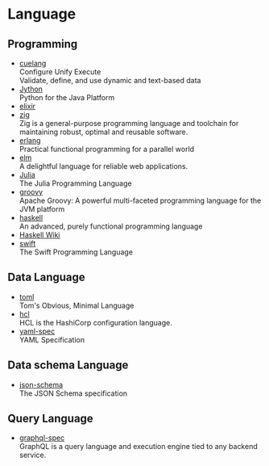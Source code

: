 # Language

## Programming

- [cuelang](https://cuelang.org/)
  <br/>Configure Unify Execute
  <br/>Validate, define, and use dynamic and text-based data
- [Jython](https://www.jython.org/)
  <br/>Python for the Java Platform
- [elixir](https://elixir-lang.org/)
- [zig](https://ziglang.org/)
  <br/>Zig is a general-purpose programming language and toolchain for maintaining robust, optimal and reusable
  software.
- [erlang](https://www.erlang.org/)
  <br/>Practical functional programming
  for a parallel world
- [elm](https://elm-lang.org/)
  <br/>A delightful language for reliable web applications.
- [Julia](https://julialang.org/)
  <br/>The Julia Programming Language
- [groovy](https://groovy-lang.org/)
  <br/>Apache Groovy: A powerful multi-faceted programming language for the JVM platform
- [haskell](https://www.haskell.org/)
  <br/>An advanced, purely functional programming language
- [Haskell Wiki](wiki.haskell.org)
- [swift](https://github.com/apple/swift)
  <br/>The Swift Programming Language

## Data Language

- [toml](https://github.com/toml-lang/toml)
  <br/>Tom's Obvious, Minimal Language
- [hcl](https://github.com/hashicorp/hcl)
  <br/>HCL is the HashiCorp configuration language.
- [yaml-spec](https://github.com/yaml/yaml-spec)
  <br/>YAML Specification

## Data schema Language

- [json-schema](https://github.com/json-schema-org/json-schema-spec)
  <br/>The JSON Schema specification

## Query Language

- [graphql-spec](https://github.com/graphql/graphql-spec)
  <br/>GraphQL is a query language and execution engine tied to any backend service.
